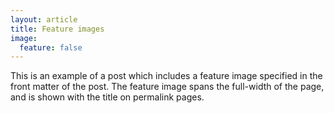 ```yaml
---
layout: article
title: Feature images
image:
  feature: false
---
```

This is an example of a post which includes a feature image specified in the front matter of the post. The feature image spans the full-width of the page, and is shown with the title on permalink pages.
